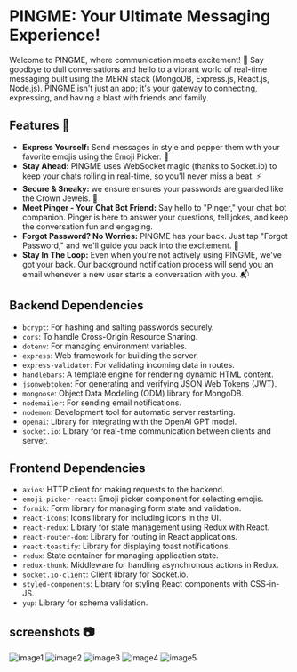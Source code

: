 
# PINGME: Your Ultimate Messaging Experience!

Welcome to PINGME, where communication meets excitement! 🚀 Say goodbye to dull conversations and hello to a vibrant world of real-time messaging built using the MERN stack (MongoDB, Express.js, React.js, Node.js). PINGME isn't just an app; it's your gateway to connecting, expressing, and having a blast with friends and family.

## Features 🌟

- **Express Yourself:** Send messages in style and pepper them with your favorite emojis using the Emoji Picker. 🎉
- **Stay Ahead:** PINGME uses WebSocket magic (thanks to Socket.io) to keep your chats rolling in real-time, so you'll never miss a beat. ⚡️
- **Secure & Sneaky:** we ensure ensures your passwords are guarded like the Crown Jewels. 👑
- **Meet Pinger - Your Chat Bot Friend:** Say hello to "Pinger," your chat bot companion. Pinger is here to answer your questions, tell jokes, and keep the conversation fun and engaging.
- **Forgot Password? No Worries:**  PINGME has your back. Just tap "Forgot Password," and we'll guide you back into the excitement. 💌
- **Stay In The Loop:** Even when you're not actively using PINGME, we've got your back. Our background notification process will send you an email whenever a new user starts a conversation with you. 📬


## Backend Dependencies

- `bcrypt`: For hashing and salting passwords securely.
- `cors`: To handle Cross-Origin Resource Sharing.
- `dotenv`: For managing environment variables.
- `express`: Web framework for building the server.
- `express-validator`: For validating incoming data in routes.
- `handlebars`: A template engine for rendering dynamic HTML content.
- `jsonwebtoken`: For generating and verifying JSON Web Tokens (JWT).
- `mongoose`: Object Data Modeling (ODM) library for MongoDB.
- `nodemailer`: For sending email notifications.
- `nodemon`: Development tool for automatic server restarting.
- `openai`: Library for integrating with the OpenAI GPT model.
- `socket.io`: Library for real-time communication between clients and server.

## Frontend Dependencies

- `axios`: HTTP client for making requests to the backend.
- `emoji-picker-react`: Emoji picker component for selecting emojis.
- `formik`: Form library for managing form state and validation.
- `react-icons`: Icons library for including icons in the UI.
- `react-redux`: Library for state management using Redux with React.
- `react-router-dom`: Library for routing in React applications.
- `react-toastify`: Library for displaying toast notifications.
- `redux`: State container for managing application state.
- `redux-thunk`: Middleware for handling asynchronous actions in Redux.
- `socket.io-client`: Client library for Socket.io.
- `styled-components`: Library for styling React components with CSS-in-JS.
- `yup`: Library for schema validation.



## screenshots 📷

![image1](https://github.com/nikhilkumar1505/PingMe/assets/68338566/ab86c10f-6dc6-4bff-be6d-edb90c725fdb)
![image2](https://github.com/nikhilkumar1505/PingMe/assets/68338566/4fd77ebc-bb16-4600-af63-ef500a96fd5d)
![image3](https://github.com/nikhilkumar1505/PingMe/assets/68338566/d103a10f-9916-4ebb-874d-68e25579e77e)
![image4](https://github.com/nikhilkumar1505/PingMe/assets/68338566/7405d9c7-9f4a-4256-a872-27f90059d234)
![image5](https://github.com/nikhilkumar1505/PingMe/assets/68338566/ecae8c45-629d-4e98-a499-995c40427259)
